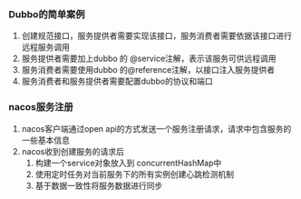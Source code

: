 ### Dubbo的简单案例

1. 创建规范接口，服务提供者需要实现该接口，服务消费者需要依据该接口进行远程服务调用
2. 服务提供者需要加上dubbo 的 @service注解，表示该服务可供远程调用
3. 服务消费者需要使用dubbo 的@reference注解，以接口注入服务提供者
4. 服务消费者和服务提供者需要配置dubbo的协议和端口



### nacos服务注册

1. nacos客户端通过open api的方式发送一个服务注册请求，请求中包含服务的一些基本信息
2. nacos收到创建服务的请求后
   1. 构建一个service对象放入到 concurrentHashMap中
   2. 使用定时任务对当前服务下的所有实例创建心跳检测机制
   3. 基于数据一致性将服务数据进行同步